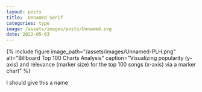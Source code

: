 ```yaml
---
layout: posts
title:  Unnamed Serif
categories: type
image: /assets/images/posts/Unnamed.svg
date: 2022-05-03
---
```


{% include figure image_path="/assets/images/Unnamed-PLH.png" alt="Billboard Top 100 Charts Analysis" caption="Visualizing popularity (y-axis) and relevance (marker size) for the top 100 songs (x-axis) via a marker chart" %}


I should give this a name